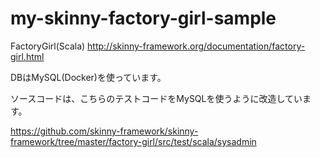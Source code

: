 # my-skinny-factory-girl-sample

FactoryGirl(Scala)
http://skinny-framework.org/documentation/factory-girl.html

DBはMySQL(Docker)を使っています。

ソースコードは、こちらのテストコードをMySQLを使うように改造しています。

https://github.com/skinny-framework/skinny-framework/tree/master/factory-girl/src/test/scala/sysadmin
